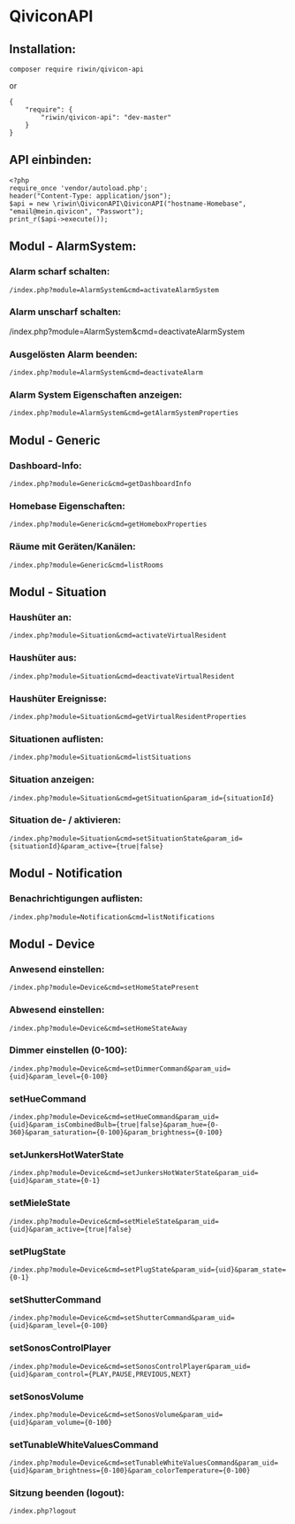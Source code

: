 # QiviconAPI

## Installation:

```
composer require riwin/qivicon-api
```

or

```
{
    "require": {
        "riwin/qivicon-api": "dev-master"
    }
}
```


## API einbinden:

```
<?php
require_once 'vendor/autoload.php';
header("Content-Type: application/json");
$api = new \riwin\QiviconAPI\QiviconAPI("hostname-Homebase", "email@mein.qivicon", "Passwort");
print_r($api->execute());
```



## Modul - AlarmSystem:

### Alarm scharf schalten:
```
/index.php?module=AlarmSystem&cmd=activateAlarmSystem
```

### Alarm unscharf schalten:
/index.php?module=AlarmSystem&cmd=deactivateAlarmSystem

### Ausgelösten Alarm beenden:
```
/index.php?module=AlarmSystem&cmd=deactivateAlarm
```

### Alarm System Eigenschaften anzeigen:
```
/index.php?module=AlarmSystem&cmd=getAlarmSystemProperties
```


## Modul - Generic

### Dashboard-Info:
```
/index.php?module=Generic&cmd=getDashboardInfo
```

### Homebase Eigenschaften:
```
/index.php?module=Generic&cmd=getHomeboxProperties
```

### Räume mit Geräten/Kanälen:
```
/index.php?module=Generic&cmd=listRooms
```


## Modul - Situation

### Haushüter an:
```
/index.php?module=Situation&cmd=activateVirtualResident
```

### Haushüter aus:
```
/index.php?module=Situation&cmd=deactivateVirtualResident
```

### Haushüter Ereignisse:
```
/index.php?module=Situation&cmd=getVirtualResidentProperties
```

### Situationen auflisten:
```
/index.php?module=Situation&cmd=listSituations
```

### Situation anzeigen:
```
/index.php?module=Situation&cmd=getSituation&param_id={situationId}
```

### Situation de- / aktivieren:
```
/index.php?module=Situation&cmd=setSituationState&param_id={situationId}&param_active={true|false}
```


## Modul - Notification

### Benachrichtigungen auflisten:
```
/index.php?module=Notification&cmd=listNotifications
```



## Modul - Device

### Anwesend einstellen:
```
/index.php?module=Device&cmd=setHomeStatePresent
```

### Abwesend einstellen:
```
/index.php?module=Device&cmd=setHomeStateAway
```

### Dimmer einstellen (0-100):
```
/index.php?module=Device&cmd=setDimmerCommand&param_uid={uid}&param_level={0-100}
```

### setHueCommand
```
/index.php?module=Device&cmd=setHueCommand&param_uid={uid}&param_isCombinedBulb={true|false}&param_hue={0-360}&param_saturation={0-100}&param_brightness={0-100}
```

### setJunkersHotWaterState
```
/index.php?module=Device&cmd=setJunkersHotWaterState&param_uid={uid}&param_state={0-1}
```

### setMieleState
```
/index.php?module=Device&cmd=setMieleState&param_uid={uid}&param_active={true|false}
```

### setPlugState
```
/index.php?module=Device&cmd=setPlugState&param_uid={uid}&param_state={0-1}
```

### setShutterCommand
```
/index.php?module=Device&cmd=setShutterCommand&param_uid={uid}&param_level={0-100}
```

### setSonosControlPlayer
```
/index.php?module=Device&cmd=setSonosControlPlayer&param_uid={uid}&param_control={PLAY,PAUSE,PREVIOUS,NEXT}
```

### setSonosVolume
```
/index.php?module=Device&cmd=setSonosVolume&param_uid={uid}&param_volume={0-100}
```

### setTunableWhiteValuesCommand
```
/index.php?module=Device&cmd=setTunableWhiteValuesCommand&param_uid={uid}&param_brightness={0-100}&param_colorTemperature={0-100}
```





### Sitzung beenden (logout):
```
/index.php?logout
```

